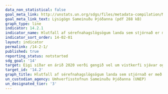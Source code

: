 ```yaml
---
data_non_statistical: false
goal_meta_link: http://unstats.un.org/sdgs/files/metadata-compilation/Metadata-Goal-14.pdf
goal_meta_link_text: Lýsigögn Sameinuðu Þjóðanna (pdf 288 kB)
graph_type: line
indicator: 14.2.1
indicator_name: Hlutfall af sérefnahagslögsögum landa sem stjórnað er með vistkerfislegum nálgunum.
indicator_sort_order: 14-02-01
layout: indicator
permalink: /14-2-1/
published: true
reporting_status: notstarted
sdg_goal: '14'
target: Eigi síðar en árið 2020 verði gengið vel um vistkerfi sjávar og stranda og þau vernduð á sjálfbæran hátt til að koma í veg fyrir skaðleg áhrif, þar á meðal með því að grípa til aðgerða til að endurheimta og hlúa að vistkerfunum og njóta ábatans.
target_id: '14.2'
graph_title: Hlutfall af sérefnahagslögsögum landa sem stjórnað er með vistkerfislegum nálgunum.
un_custodian_agency: Umhverfisstofnun Sameinuðu Þjóðanna (UNEP)
un_designated_tier: '3'
---
```

